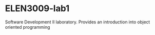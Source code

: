 # ELEN3009-lab1
Software Development II laboratory. Provides an introduction into object oriented programming
